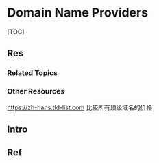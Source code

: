 # Domain Name Providers

[TOC]



## Res
### Related Topics


### Other Resources
https://zh-hans.tld-list.com
比较所有顶级域名的价格



## Intro


## Ref

